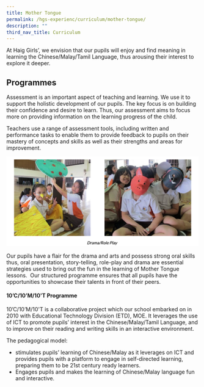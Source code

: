 ```yaml
---
title: Mother Tongue
permalink: /hgs-experienc/curriculum/mother-tongue/
description: ""
third_nav_title: Curriculum
---
```



At Haig Girls’, we envision that our pupils will enjoy and find meaning in learning the Chinese/Malay/Tamil Language, thus arousing their interest to explore it deeper.

## Programmes

Assessment is an important aspect of teaching and learning. We use it to support the holistic development of our pupils. The key focus is on building their confidence and desire to learn. Thus, our assessment aims to focus more on providing information on the learning progress of the child.

Teachers use a range of assessment tools, including written and performance tasks to enable them to provide feedback to pupils on their mastery of concepts and skills as well as their strengths and areas for improvement.

![](/images/mt1-1.png)

Our pupils have a flair for the drama and arts and possess strong oral skills thus, oral presentation, story-telling, role-play and drama are essential strategies used to bring out the fun in the learning of Mother Tongue lessons.  Our structured programme ensures that all pupils have the opportunities to showcase their talents in front of their peers. 

#### 10’C/10’M/10'T Programme   
10’C/10’M/10'T is a collaborative project which our school embarked on in 2010 with Educational Technology Division (ETD), MOE. It leverages the use of ICT to promote pupils’ interest in the Chinese/Malay/Tamil Language, and to improve on their reading and writing skills in an interactive environment. 

  

The pedagogical model:

*   stimulates pupils’ learning of Chinese/Malay as it leverages on ICT and provides pupils with a platform to engage in self-directed learning, preparing them to be 21st century ready learners.
*   Engages pupils and makes the learning of Chinese/Malay language fun and interactive.